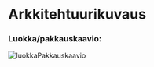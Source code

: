 # Arkkitehtuurikuvaus

### Luokka/pakkauskaavio:
![luokkaPakkauskaavio](https://user-images.githubusercontent.com/73843204/100111876-e3ea5e80-2e6e-11eb-8057-084ab24a9544.jpg)
